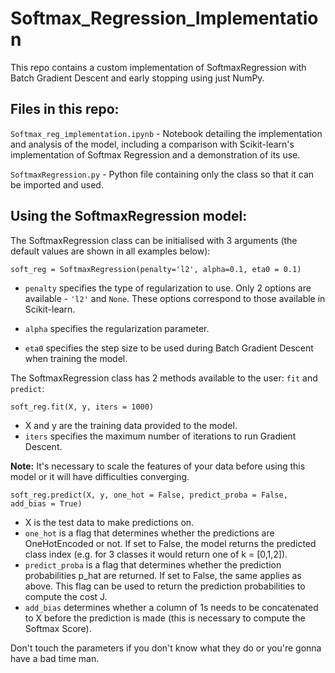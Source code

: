 # Softmax_Regression_Implementation
This repo contains a custom implementation of SoftmaxRegression with Batch Gradient Descent and early stopping using just NumPy.

## Files in this repo:

`Softmax_reg_implementation.ipynb` - Notebook detailing the implementation and analysis of the model, including a comparison with Scikit-learn's implementation of Softmax Regression and a demonstration of its use.

`SoftmaxRegression.py` - Python file containing only the class so that it can be imported and used.

## Using the SoftmaxRegression model:

The SoftmaxRegression class can be initialised with 3 arguments (the default values are shown in all examples below):

`soft_reg = SoftmaxRegression(penalty='l2', alpha=0.1, eta0 = 0.1)`

- `penalty` specifies the type of regularization to use. Only 2 options are available - `'l2'` and `None`. These options correspond to those available in Scikit-learn.

- `alpha` specifies the regularization parameter.

- `eta0` specifies the step size to be used during Batch Gradient Descent when training the model.

The SoftmaxRegression class has 2 methods available to the user: `fit` and `predict`:

`soft_reg.fit(X, y, iters = 1000)`

- X and y are the training data provided to the model. 
- `iters` specifies the maximum number of iterations to run Gradient Descent.

**Note:** It's necessary to scale the features of your data before using this model or it will have difficulties converging.

`soft_reg.predict(X, y, one_hot = False, predict_proba = False, add_bias = True)`

- X is the test data to make predictions on.
- `one_hot` is a flag that determines whether the predictions are OneHotEncoded or not. If set to False, the model returns the predicted class index (e.g. for 3 classes it would return one of k = [0,1,2]).
- `predict_proba` is a flag that determines whether the prediction probabilities p_hat are returned. If set to False, the same applies as above. This flag can be used to return the prediction probabilities to compute the cost J.
- `add_bias` determines whether a column of 1s needs to be concatenated to X before the prediction is made (this is necessary to compute the Softmax Score).

Don't touch the parameters if you don't know what they do or you're gonna have a bad time man.
